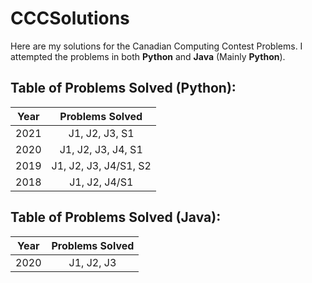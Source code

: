 # CCCSolutions
Here are my solutions for the Canadian Computing Contest Problems. I attempted the problems in both **Python** and **Java** (Mainly **Python**).
## Table of Problems Solved (**Python**):
| Year | Problems Solved |
| ------------- |:-------------:|
| 2021      | J1, J2, J3, S1 |
| 2020      | J1, J2, J3, J4, S1 |
| 2019      | J1, J2, J3, J4/S1, S2 |
| 2018      | J1, J2, J4/S1 |

## Table of Problems Solved (**Java**):
| Year | Problems Solved |
| ------------- |:-------------:|
| 2020      | J1, J2, J3 |
